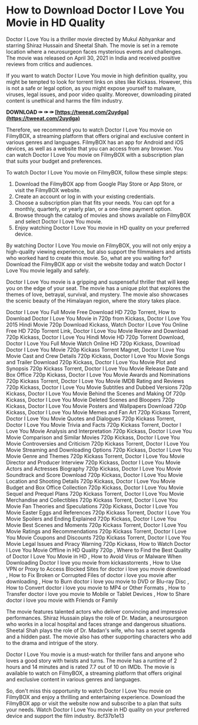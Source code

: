 # How to Download Doctor I Love You Movie in HD Quality
 
Doctor I Love You is a thriller movie directed by Mukul Abhyankar and starring Shiraz Hussain and Sheetal Shah. The movie is set in a remote location where a neurosurgeon faces mysterious events and challenges. The movie was released on April 30, 2021 in India and received positive reviews from critics and audiences.
 
If you want to watch Doctor I Love You movie in high definition quality, you might be tempted to look for torrent links on sites like Kickass. However, this is not a safe or legal option, as you might expose yourself to malware, viruses, legal issues, and poor video quality. Moreover, downloading pirated content is unethical and harms the film industry.
 
**DOWNLOAD ✑ ✑ ✑ [https://tweeat.com/2uydga](https://tweeat.com/2uydga)**


 
Therefore, we recommend you to watch Doctor I Love You movie on FilmyBOX, a streaming platform that offers original and exclusive content in various genres and languages. FilmyBOX has an app for Android and iOS devices, as well as a website that you can access from any browser. You can watch Doctor I Love You movie on FilmyBOX with a subscription plan that suits your budget and preferences.
 
To watch Doctor I Love You movie on FilmyBOX, follow these simple steps:
 
1. Download the FilmyBOX app from Google Play Store or App Store, or visit the FilmyBOX website.
2. Create an account or log in with your existing credentials.
3. Choose a subscription plan that fits your needs. You can opt for a monthly, quarterly, or yearly plan, or a one-time payment option.
4. Browse through the catalog of movies and shows available on FilmyBOX and select Doctor I Love You movie.
5. Enjoy watching Doctor I Love You movie in HD quality on your preferred device.

By watching Doctor I Love You movie on FilmyBOX, you will not only enjoy a high-quality viewing experience, but also support the filmmakers and artists who worked hard to create this movie. So, what are you waiting for? Download the FilmyBOX app or visit the website today and watch Doctor I Love You movie legally and safely.
  
Doctor I Love You movie is a gripping and suspenseful thriller that will keep you on the edge of your seat. The movie has a unique plot that explores the themes of love, betrayal, survival, and mystery. The movie also showcases the scenic beauty of the Himalayan region, where the story takes place.
 
Doctor I Love You Full Movie Free Download HD 720p Torrent,  How to Download Doctor I Love You Movie in 720p from Kickass,  Doctor I Love You 2015 Hindi Movie 720p Download Kickass,  Watch Doctor I Love You Online Free HD 720p Torrent Link,  Doctor I Love You Movie Review and Download 720p Kickass,  Doctor I Love You Hindi Movie HD 720p Torrent Download,  Doctor I Love You Full Movie Watch Online HD 720p Kickass,  Download Doctor I Love You Movie 720p Kickass Torrent Magnet,  Doctor I Love You Movie Cast and Crew Details 720p Kickass,  Doctor I Love You Movie Songs and Trailer Download 720p Kickass,  Doctor I Love You Movie Plot and Synopsis 720p Kickass Torrent,  Doctor I Love You Movie Release Date and Box Office 720p Kickass,  Doctor I Love You Movie Awards and Nominations 720p Kickass Torrent,  Doctor I Love You Movie IMDB Rating and Reviews 720p Kickass,  Doctor I Love You Movie Subtitles and Dubbed Versions 720p Kickass,  Doctor I Love You Movie Behind the Scenes and Making Of 720p Kickass,  Doctor I Love You Movie Deleted Scenes and Bloopers 720p Kickass,  Doctor I Love You Movie Posters and Wallpapers Download 720p Kickass,  Doctor I Love You Movie Memes and Fan Art 720p Kickass Torrent,  Doctor I Love You Movie Quotes and Dialogues 720p Kickass Torrent,  Doctor I Love You Movie Trivia and Facts 720p Kickass Torrent,  Doctor I Love You Movie Analysis and Interpretation 720p Kickass,  Doctor I Love You Movie Comparison and Similar Movies 720p Kickass,  Doctor I Love You Movie Controversies and Criticism 720p Kickass Torrent,  Doctor I Love You Movie Streaming and Downloading Options 720p Kickass,  Doctor I Love You Movie Genre and Themes 720p Kickass Torrent,  Doctor I Love You Movie Director and Producer Interview 720p Kickass,  Doctor I Love You Movie Actors and Actresses Biography 720p Kickass,  Doctor I Love You Movie Soundtrack and Score Download 720p Kickass,  Doctor I Love You Movie Location and Shooting Details 720p Kickass,  Doctor I Love You Movie Budget and Box Office Collection 720p Kickass,  Doctor I Love You Movie Sequel and Prequel Plans 720p Kickass Torrent,  Doctor I Love You Movie Merchandise and Collectibles 720p Kickass Torrent,  Doctor I Love You Movie Fan Theories and Speculations 720p Kickass,  Doctor I Love You Movie Easter Eggs and References 720p Kickass Torrent,  Doctor I Love You Movie Spoilers and Ending Explained 720p Kickass,  Doctor I Love You Movie Best Scenes and Moments 720p Kickass Torrent,  Doctor I Love You Movie Ratings and Recommendations 720p Kickass Torrent,  Doctor I Love You Movie Coupons and Discounts 720p Kickass Torrent,  Doctor I Love You Movie Legal Issues and Piracy Warning 720p Kickass,  How to Watch Doctor I Love You Movie Offline in HD Quality 720p ,  Where to Find the Best Quality of Doctor I Love You Movie in HD ,  How to Avoid Virus or Malware When Downloading Doctor I love you movie from kickasstorrents ,  How to Use VPN or Proxy to Access Blocked Sites for doctor i love you movie download ,  How to Fix Broken or Corrupted Files of doctor i love you movie after downloading ,  How to Burn doctor i love you movie to DVD or Blu-ray Disc ,  How to Convert doctor i love you movie to MP4 or Other Formats ,  How to Transfer doctor i love you movie to Mobile or Tablet Devices ,  How to Share doctor i love you movie with Friends or Family
 
The movie features talented actors who deliver convincing and impressive performances. Shiraz Hussain plays the role of Dr. Madan, a neurosurgeon who works in a local hospital and faces strange and dangerous situations. Sheetal Shah plays the role of Dr. Madan's wife, who has a secret agenda and a hidden past. The movie also has other supporting characters who add to the drama and intrigue of the story.
 
Doctor I Love You movie is a must-watch for thriller fans and anyone who loves a good story with twists and turns. The movie has a runtime of 2 hours and 14 minutes and is rated 7.7 out of 10 on IMDb. The movie is available to watch on FilmyBOX, a streaming platform that offers original and exclusive content in various genres and languages.
 
So, don't miss this opportunity to watch Doctor I Love You movie on FilmyBOX and enjoy a thrilling and entertaining experience. Download the FilmyBOX app or visit the website now and subscribe to a plan that suits your needs. Watch Doctor I Love You movie in HD quality on your preferred device and support the film industry.
 8cf37b1e13
 
